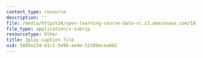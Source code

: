 ```yaml
---
content_type: resource
description: ''
file: /media/https%3A/open-learning-course-data-rc.s3.amazonaws.com/18-02sc-multivariable-calculus-fall-2010/5805e234d1c15e9baede51109ecea882_grns_GNYWe4.vtt
file_type: application/x-subrip
resourcetype: Other
title: 3play caption file
uid: 5805e234-d1c1-5e9b-aede-51109ecea882
---
```

